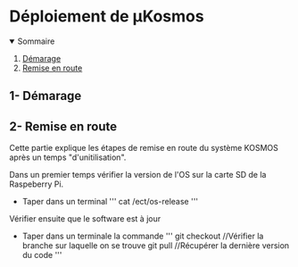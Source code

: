 # Déploiement de µKosmos

<details open>
  <summary> Sommaire </summary>
  
  1. [Démarage](deploiement_µkosmos.md#1--démarage)
  2. [Remise en route]()
      
</details>

## 1- Démarage

## 2- Remise en route
Cette partie explique les étapes de remise en route du système KOSMOS après un temps "d'unitilisation".

Dans un premier temps vérifier la version de l'OS sur la carte SD de la Raspeberry Pi.
- Taper dans un terminal
 ''' cat /ect/os-release '''

Vérifier ensuite que le software est à jour
- Taper dans un terminale la commande
  '''
  git checkout //Vérifier la branche sur laquelle on se trouve
  git pull //Récupérer la dernière version du code
  '''
